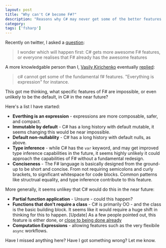 ```yaml
---
layout: post
title: "Why can't C# become F#?"
description: "Reasons why C# may never get some of the better features of F#."
category: 
tags: ['fsharp']
---
```


Recently on twitter, I asked a [question](https://twitter.com/adamchester/status/517432980323590144):

> I wonder which will happen first: C# gets more awesome F# features, or everyone realises that F# already has the awesome features

A more knowledgable person than I, [Vasily Kirichenko](https://twitter.com/kot_2010) eventually [replied](https://twitter.com/kot_2010/status/517570346506280960):

> c# cannot get some of the fundamental f# features. "Everything is expression" for instance.

This got me thinking, what specific features of F# are impossible, or even unlikely to be the default, in C# in the near future?

Here's a list I have started:

 * __Everthing is an expression__ - expressions are more composable, safer, and compact.
 * __Immutable by default__ - C# has a long history with default mutable, it seems changing this would be near impossible.
 * __Default non-nullablity__ - C# has a long history with default nulls, as above.
 * __Type inference__ - while C# has the `var` keyword, and may get improved type inference capabilities in the future, it seems highly unlikely it could approach the capabilities of F# without a fundamental redesign.
 * __Conciseness__ - The F# language is basically designed from the ground-up to be short and concise. From not requiring semicolons and curly brackets, to significant whitespace for code blocks. Common patterns like structrual equality, and type inference contribute to this feature.

More generally, it seems unlikey that C# would do this in the near future:

 * __Partial function application__ - Unsure - could this happen?
 * __Functions that don't require a class__ - C# is primarily OO - and the class is the basic building block. It seems like it would require a huge shift in thinking for this to happen. [Update] As a few people pointed out, this feature is either done, or [close to being done already](https://roslyn.codeplex.com/wikipage?title=Language%20feature%20status&referringTitle=Home)
 * __Computation Expressions__ - allowing features such as the very flexibile `async` workflows.


Have I missed anything here? Have I got something wrong? Let me know.

